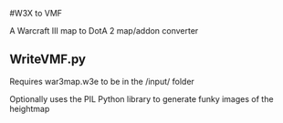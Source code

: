 #W3X to VMF

A Warcraft III map to DotA 2 map/addon converter

## WriteVMF.py
Requires war3map.w3e to be in the /input/ folder

Optionally uses the PIL Python library to generate funky images of the heightmap
